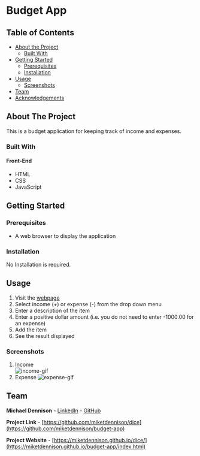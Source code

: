 # Budget App
## Table of Contents

* [About the Project](#about-the-project)
  * [Built With](#built-with)
* [Getting Started](#getting-started)
  * [Prerequisites](#prerequisites)
  * [Installation](#installation)
* [Usage](#usage)
  * [Screenshots](#sceenshots)
* [Team](#team)
* [Acknowledgements](#acknowledgements)

## About The Project
This is a budget application for keeping track of income and expenses.


### Built With
#### Front-End
* HTML
* CSS
* JavaScript

## Getting Started

### Prerequisites
* A web browser to display the application


### Installation  
No Installation is required.


## Usage
1. Visit the [webpage](https://miketdennison.github.io/budget-app/index.html)
2. Select income (+) or expense (-) from the drop down menu
3. Enter a description of the item
4. Enter a positive dollar amount (i.e. you do not need to enter -1000.00 for an expense)
5. Add the item
6. See the result displayed

### Screenshots
1. Income  
![income-gif][income-gif]  
2. Expense
![expense-gif][expense-gif] 


## Team
**Michael Dennison** - [LinkedIn](https://linkedin.com/in/michaeltdennison) - [GitHub](https://github.com/michaeltdennison)    

**Project Link** - [https://github.com/miketdennison/dice](https://github.com/miketdennison/budget-app)  

**Project Website** - [https://miketdennison.github.io/dice/](https://miketdennison.github.io/budget-app/index.html)


<!-- IMAGES -->
[income-gif]: ./readme-imgs/income.gif
[expense-gif]: ./readme-imgs/expense.gif
